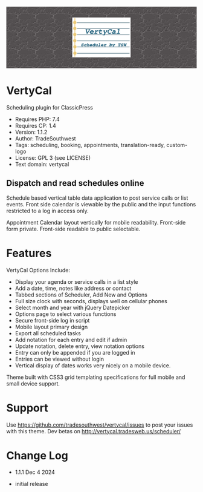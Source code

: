 ![Vertycal banner](images/banner-1544x500.png)

# VertyCal
Scheduling plugin for ClassicPress

- Requires PHP: 7.4
- Requires CP:  1.4
- Version:      1.1.2
- Author:       TradeSouthwest
- Tags:         scheduling, booking, appointments, translation-ready, custom-logo
- License:      GPL 3 (see LICENSE)
- Text domain:  vertycal

## Dispatch and read schedules online
Schedule based vertical table data application to post service calls or list events. Front side calendar is viewable by the public and the input functions restricted to a log in access only. 

Appointment Calendar layout vertically for mobile readability. Front-side form private. Front-side readable to public selectable. 

# Features
VertyCal Options Include:

* Display your agenda or service calls in a list style
* Add a date, time, notes like address or contact
* Tabbed sections of Scheduler, Add New and Options
* Full size clock with seconds, displays well on cellular phones
* Select month and year with jQuery Datepicker
* Options page to select various functions
* Secure front-side log in script
* Mobile layout primary design
* Export all scheduled tasks
* Add notation for each entry and edit if admin
* Update notation, delete entry, view notation options
* Entry can only be appended if you are logged in
* Entries can be viewed without login
* Vertical display of dates works very nicely on a mobile device.

Theme built with CSS3 grid templating specifications for full mobile and small device support.

# Support
Use https://github.com/tradesouthwest/vertycal/issues to post your issues with this theme.
Dev betas on http://vertycal.tradesweb.us/scheduler/

# Change Log
- 1.1.1
Dec 4 2024
* initial release
